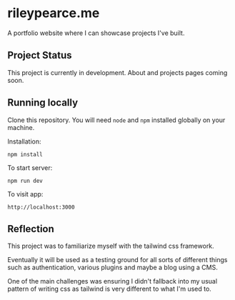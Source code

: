 # rileypearce.me

A portfolio website where I can showcase projects I've built.

## Project Status

This project is currently in development. About and projects pages coming soon.

## Running locally

Clone this repository. You will need `node` and `npm` installed globally on your machine.

Installation:

`npm install`  

To start server:

`npm run dev`  

To visit app:

`http://localhost:3000`

## Reflection

This project was to familiarize myself with the tailwind css framework.

Eventually it will be used as a testing ground for all sorts of different things such as authentication, various plugins and maybe a blog using a CMS.

One of the main challenges was ensuring I didn't fallback into my usual pattern of writing css as tailwind is very different to what I'm used to.
